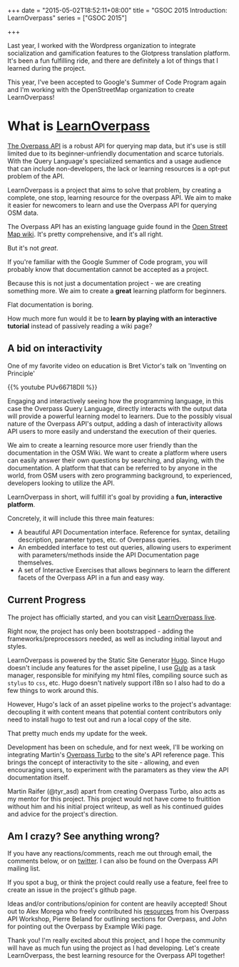 +++
date = "2015-05-02T18:52:11+08:00"
title = "GSOC 2015 Introduction: LearnOverpass"
series = ["GSOC 2015"]

+++

Last year, I worked with the Wordpress organization to integrate socialization and gamification features to the Glotpress translation platform. It's been a fun fulfilling ride, and there are definitely a lot of things that I learned during the project.

This year, I've been accepted to Google's Summer of Code Program again and I'm working with the OpenStreetMap organization to create LearnOverpass!

# What is [LearnOverpass](https://github.com/osmlab/learnoverpass)

[The Overpass API](http://wiki.openstreetmap.org/wiki/Overpass_API/Language_Guide) is a robust API for querying map data, but it's use is still limited due to its beginner-unfriendly documentation and scarce tutorials. With the Query Language's specialized semantics and a usage audience that can include non-developers, the lack or learning resources is a opt-put problem of the API.

LearnOverpass is a project that aims to solve that problem, by creating a complete, one stop, learning resource for the overpass API. We aim to make it easier for newcomers to learn and use the Overpass API for querying OSM data.

The Overpass API has an existing language guide found in the [Open Street Map wiki](http://wiki.openstreetmap.org/wiki/Overpass_API/Language_Guide). It's pretty comprehensive, and it's all right. 

But it's not _great_.

If you're familiar with the Google Summer of Code program, you will probably know that documentation cannot be accepted as a project.

Because this is not just a documentation project - we are creating something more. We aim to create a __great__ learning platform for beginners. 

Flat documentation is boring.

How much more fun would it be to __learn by playing with an interactive tutorial__ instead of passively reading a wiki page?

## A bid on interactivity

One of my favorite video on education is Bret Victor's talk on 'Inventing on Principle'

{{% youtube PUv66718DII %}}

Engaging and interactively seeing how the programming language, in this case the Overpass Query Language, directly interacts with the output data will provide a powerful learning model to learners. Due to the possibly visual nature of the Overpass API's output, adding a dash of interactivity allows API users to more easily and understand the execution of their queries.

We aim to create a learning resource more user friendly than the documentation in the OSM Wiki. We want to create a platform where users can easily answer their own questions by searching, and playing, with the documentation. A platform that that can be referred to by anyone in the world, from OSM users with zero programming background, to experienced, developers looking to utilize the API.

LearnOverpass in short, will fulfill it's goal by providing a __fun, interactive platform__. 

Concretely, it will include this three main features:
- A beautiful API Documentation interface. Reference for syntax, detailing description, parameter types, etc. of Overpass queries.
- An embedded interface to test out queries, allowing users to experiment with parameters/methods inside the API Documentation page themselves.
- A set of Interactive Exercises that allows beginners to learn the different facets of the Overpass API in a fun and easy way.

## Current Progress

The project has officially started, and you can visit [LearnOverpass live](http://osmlab.github.io/learnoverpass/en/).

Right now, the project has only been bootstrapped - adding the frameworks/preprocessors needed, as well as including initial layout and styles.

LearnOverpass is powered by the Static Site Generator [Hugo](http://gohugo.io). Since Hugo doesn't include any features for the asset pipeline, I use [Gulp](http://gulpjs.com) as a task manager, responsible for minifying my html files, compiling source such as `stylus` to `css`, etc. Hugo doesn't natively support i18n so I also had to do a few things to work around this.

However, Hugo's lack of an asset pipeline works to the project's advantage: decoupling it with content means that potential content contributors only need to install hugo to test out and run a local copy of the site.

That pretty much ends my update for the week.

Development has been on schedule, and for next week, I'll be working on integrating Martin's [Overpass Turbo](http://overpass-turbo.eu) to the site's API reference page. This brings the concept of interactivity to the site - allowing, and even encouraging users, to experiment with the paramaters as they view the API documentation itself.

Martin Raifer (@tyr_asd) apart from creating Overpass Turbo, also acts as my mentor for this project. This project would not have come to fruitition without him and his initial project writeup, as well as his continued guides and advice for the project's direction.

## Am I crazy? See anything wrong?

If you have any reactions/comments, reach me out through email, the comments below, or on [twitter](https://twitter.com/secretmapper). I can also be found on the Overpass API mailing list. 

If you spot a bug, or think the project could really use a feature, feel free to create an issue in the project's github page.

Ideas and/or contributions/opinion for content are heavily accepted! Shout out to Alex Morega who freely contributed his [resources](https://github.com/mgax/workshop-geocj2015-overpass/blob/master/README.md) from his Overpass API Workshop, Pierre Beland for outlining sections for Overpass, and John for pointing out the Overpass by Example Wiki page. 

Thank you! I'm really excited about this project, and I hope the community will have as much fun using the project as I had developing. Let's create LearnOverpass, the best learning resource for the Overpass API together!
